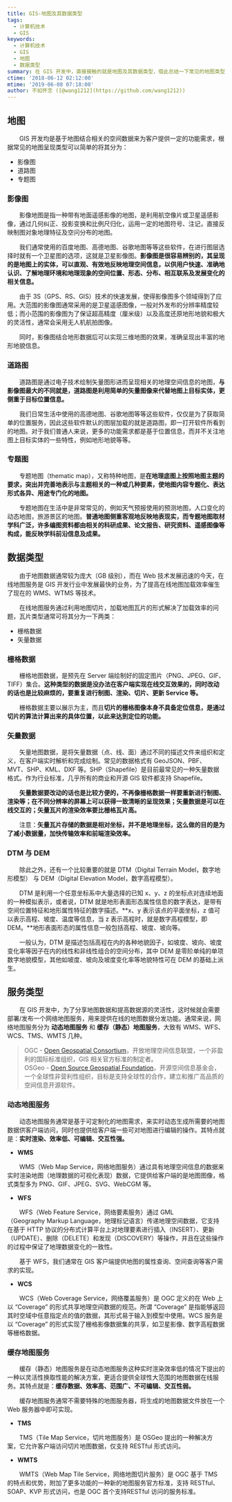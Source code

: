 ```yaml
---
title: GIS-地图及其数据类型
tags:
  - 计算机技术
  - GIS
keywords:
  - 计算机技术
  - GIS
  - 地图
  - 数据类型
summary: 在 GIS 开发中，直接接触的就是地图及其数据类型，借此总结一下常见的地图类型，以及在开发过程中涉及到的数据类型。
ctime: '2018-06-12 02:12:00'
mtime: '2019-06-08 07:18:00'
author: 不如怀念 ([@wang1212](https://github.com/wang1212))
---
```


## 地图

　　GIS 开发均是基于地图结合相关的空间数据来为客户提供一定的功能需求，根据常见的地图呈现类型可以简单的将其分为：

- 影像图
- 道路图
- 专题图

### 影像图

　　影像地图是指一种带有地面遥感影像的地图，是利用航空像片或卫星遥感影像，通过几何纠正、投影变换和比例尺归化，运用一定的地图符号、注记，直接反映制图对象地理特征及空问分布的地图。

　　我们通常使用的百度地图、高德地图、谷歌地图等等这些软件，在进行图层选择时就有一个卫星图的选项，这就是卫星影像图。**影像图是很容易辨别的，其呈现的是地图上的实体，可以直观、有效地反映地理空间信息，以供用户快速、准确地认识、了解地理环境和地理现象的空间位置、形态、分布、相互联系及发展变化的相关信息。**

　　由于 3S（GPS、RS、GIS）技术的快速发展，使得影像图多个领域得到了应用。大范围的影像图通常采用的是卫星遥感图像，一般对外发布的分辨率精度较低；而小范围的影像图为了保证超高精度（厘米级）以及高度还原地形地貌和极大的灵活性，通常会采用无人机航拍图像。

　　同时，影像图结合地形数据后可以实现三维地图的效果，准确呈现出丰富的地形地貌信息。

### 道路图

　　道路图是通过电子技术绘制矢量图形进而呈现相关的地理空间信息的地图，**与影像图最大的不同就是，道路图是利用简单的矢量图像来代替地图上目标实体，更侧重于目标位置信息。**

　　我们日常生活中使用的高德地图、谷歌地图等等这些软件，仅仅是为了获取简单的位置服务，因此这些软件默认的图层加载的就是道路图，即一打开软件所看到的地图。对于我们普通人来说，更多的功能需求都是基于位置信息，而并不关注地图上目标实体的一些特性，例如地形地貌等等。

### 专题图

　　专题地图（thematic map），又称特种地图，是**在地理底图上按照地图主题的要求，突出并完善地表示与主题相关的一种或几种要素，使地图内容专题化、表达形式各异、用途专门化的地图。**

　　专题地图在生活中是非常常见的，例如天气预报使用的预测地图，人口变化的动态地图，旅游景区的地图。**普通地图侧重客观地反映地表现实，而专题地图取材学科广泛，许多编图资料都由相关的科研成果、论文报告、研究资料、遥感图像等构成，能反映学科前沿信息及成果。**

## 数据类型

　　由于地图数据通常较为庞大（GB 级别），而在 Web 技术发展迅速的今天，在线地图服务是 GIS 开发行业中发展最快的业务，为了提高在线地图加载效率催生了现在的 WMS、WTMS 等技术。

　　在线地图服务通过利用地图切片，加载地图瓦片的形式解决了加载效率的问题，瓦片类型通常可将其分为一下两类：

- 栅格数据
- 矢量数据

### 栅格数据

　　栅格地图数据，是预先在 Server 端绘制好的固定图片（PNG、JPEG、GIF、TIFF）集合。**这种类型的数据是没办法在客户端实现在线交互效果的，同时改动的话也是比较麻烦的，要重复进行制图、渲染、切片、更新 Service 等。**

　　栅格数据主要以展示为主，而且**切片的栅格图像本身不具备定位信息，是通过切片的算法计算出来的具体位置，以此来达到定位的功能。**

### 矢量数据

　　矢量地图数据，是将矢量数据（点、线、面）通过不同的描述文件来组织和定义，在客户端实时解析和完成绘制。常见的数据格式有 GeoJSON、PBF、MVT、SHP、KML、DXF 等。SHP（Shapefile）是目前最常见的一种矢量数据格式。作为行业标准，几乎所有的商业和开源 GIS 软件都支持 Shapefile。

　　**矢量数据要改动的话也是比较方便的，不再像栅格数据一样要重新进行制图、渲染等；在不同分辨率的屏幕上可以获得一致清晰的呈现效果；矢量数据是可以在线交互的；矢量瓦片的渲染效率要比栅格瓦片高。**

　　注意：**矢量瓦片存储的数据是相对坐标，并不是地理坐标，这么做的目的是为了减小数据量，加快传输效率和前端渲染效率。**

### DTM 与 DEM

　　除此之外，还有一个比较重要的就是 DTM（Digital Terrain Model，数字地形模型） 与 DEM（Digital Elevation Model，数字高程模型）。

　　DTM 是利用一个任意坐标系中大量选择的已知 x、y、z 的坐标点对连续地面的一种模拟表示，或者说，DTM 就是地形表面形态属性信息的数字表达，是带有空间位置特征和地形属性特征的数字描述。**x、y 表示该点的平面坐标，z 值可以表示高程、坡度、温度等信息，当 z 表示高程时，就是数字高程模型，即 DEM。**地形表面形态的属性信息一般包括高程、坡度、坡向等。

　　一般认为，DTM 是描述包括高程在内的各种地貌因子，如坡度、坡向、坡度变化率等因子在内的线性和非线性组合的空间分布，其中 DEM 是零阶单纯的单项数字地貌模型，其他如坡度、坡向及坡度变化率等地貌特性可在 DEM 的基础上派生。

## 服务类型

　　在 GIS 开发中，为了分享地图数据和提高数据源的灵活性，这时候就会需要部署/发布一个网络地图服务，用来提供在线的地图数据分发功能。通常来说，网络地图服务分为 **动态地图服务** 和 **缓存（静态）地图服务**，大致有 WMS、WFS、WCS、TMS、WMTS 几种。

> OGC - [Open Geospatial Consortium](http://www.opengeospatial.org/)，开放地理空间信息联盟，一个非盈利的国际标准组织，GIS 相关官方标准的制定者。 <br />
> OSGeo - [Open Source Geospatial Foundation](https://www.osgeo.org/)，开源空间信息基金会，一个全球性非营利性组织，目标是支持全球性的合作，建立和推广高品质的空间信息开源软件。

### 动态地图服务

　　动态地图服务通常是基于可定制化的地图需求，来实时动态生成所需要的地图数据供客户端访问，同时也提供给客户端一些可对地图进行编辑的操作。其特点就是：**实时渲染、效率低、可编辑、交互性强。**

- **WMS**

　　WMS（Web Map Service，网络地图服务）通过具有地理空间信息的数据来实时渲染地图（地理数据的可视化表现）数据，它提供给客户端的是地图图像，格式类型多为 PNG、GIF、JPEG、SVG、WebCGM 等。

- **WFS**

　　WFS（Web Feature Service，网络要素服务）通过 GML（Geography Markup Language，地理标记语言）传递地理空间数据，它支持在基于 HTTP 协议的分布式计算平台上对地理要素进行插入（INSERT）、更新（UPDATE）、删除（DELETE）和发现（DISCOVERY）等操作，并且在这些操作的过程中保证了地理数据变化的一致性。

　　基于 WFS，我们通常在 GIS 客户端提供地图的属性查询、空间查询等客户需求的实现。

- **WCS**

　　WCS（Web Coverage Service，网络覆盖服务）是 OGC 定义的在 Web 上以 “Coverage” 的形式共享地理空间数据的规范。所谓 “Coverage” 是指能够返回其时空域中任意指定点的值的数据，其形式易于输入到模型中使用。WCS 服务是以 “Coverage” 的形式实现了栅格影像数据集的共享，如卫星影像、数字高程数据等栅格数据。

### 缓存地图服务

　　缓存（静态）地图服务是在动态地图服务这种实时渲染效率低的情况下提出的一种以灵活性换取性能的解决方案，更适合提供全球性大范围的地图数据在线服务。其特点就是：**缓存数据、效率高、范围广、不可编辑、交互性弱。**

　　缓存地图服务通常不需要特殊的地图服务器，将生成的地图数据文件放在一个 Web 服务器中即可实现。

- **TMS**

　　TMS（Tile Map Service，切片地图服务）是 OSGeo 提出的一种解决方案，它允许客户端访问切片地图数据，仅支持 RESTful 形式访问。

- **WMTS**

　　WMTS（Web Map Tile Service，网络地图切片服务）是 OGC 基于 TMS 的特点和优势，附加了更多功能的一种新的地图服务官方标准，支持 RESTful、SOAP、KVP 形式访问，也是 OGC 首个支持RESTful 访问的服务标准。